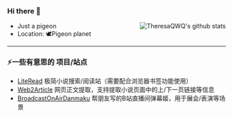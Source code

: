 ### Hi there 👋

<div>
<img align="right" src="https://github-readme-stats.vercel.app/api?username=TheresaQWQ&show_icons=true&title_color=fff&icon_color=87939A&text_color=CCC&bg_color=3C3F41" alt="TheresaQWQ's github stats"/>

- Just a pigeon
- Location: 🕊️Pigeon planet

---

<div>

### ⚡一些有意思的 项目/站点
- [LiteRead](https://r.imoe.xyz) 极简小说搜索/阅读站（需要配合浏览器书签功能使用）
- [Web2Article](https://github.com/TheresaQWQ/Web2Article) 网页正文提取，支持提取小说页面中的上/下一页链接等信息
- [BroadcastOnAirDanmaku](https://github.com/TheresaQWQ/BroadcastOnAirDanmaku) 帮朋友写的B站直播间弹幕姬，用于展会/表演等场景

</div>

<!--
**TheresaQWQ/TheresaQWQ** is a ✨ _special_ ✨ repository because its `README.md` (this file) appears on your GitHub profile.

Here are some ideas to get you started:

- 🔭 I’m currently working on ...
- 🌱 I’m currently learning ...
- 👯 I’m looking to collaborate on ...
- 🤔 I’m looking for help with ...
- 💬 Ask me about ...
- 📫 How to reach me: ...
- 😄 Pronouns: ...
- ⚡ Fun fact: ...
-->
